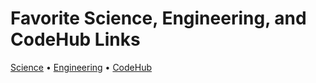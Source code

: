 # Favorite Science, Engineering, and CodeHub Links

[Science](https://abiramisbn.github.io/Science/) • [Engineering](https://abiramisbn.github.io/Enginnering/) • [CodeHub](https://abiramisbn.github.io/CodeHub/)
